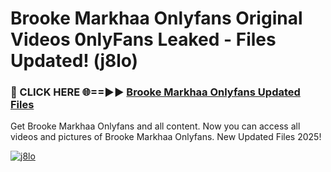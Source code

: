 # Brooke Markhaa Onlyfans Original Videos 0nlyFans Leaked - Files Updated! (j8lo)

<h3>🔴 CLICK HERE 🌐==►► <a href="https://tinyurl.com/4seja8ks" rel="nofollow">Brooke Markhaa Onlyfans Updated Files</a></h3>

Get Brooke Markhaa Onlyfans and all content. Now you can access all videos and pictures of Brooke Markhaa Onlyfans. New Updated Files 2025!

[![j8lo](https://i.imgur.com/EWjZXRe.gif)](https://tinyurl.com/4seja8ks)
